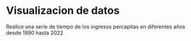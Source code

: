 # Visualizacion de datos
Realice una serie de tiempo de los ingresos percapitas en diferentes años desde 1990 hasta 2022
